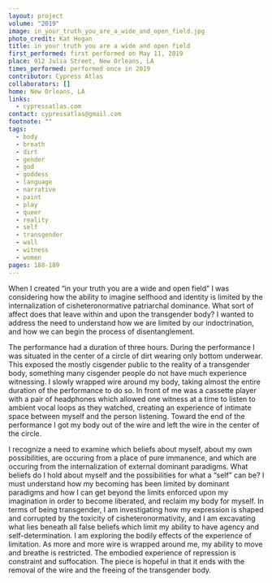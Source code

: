 ```yaml
---
layout: project
volume: "2019"
image: in_your_truth_you_are_a_wide_and_open_field.jpg
photo_credit: Kat Hogan
title: in your truth you are a wide and open field
first_performed: first performed on May 11, 2019
place: 912 Julia Street, New Orleans, LA
times_performed: performed once in 2019
contributor: Cypress Atlas
collaborators: []
home: New Orleans, LA
links:
  - cypressatlas.com
contact: cypressatlas@gmail.com
footnote: ""
tags:
  - body
  - breath
  - dirt
  - gender
  - god
  - goddess
  - language
  - narrative
  - paint
  - play
  - queer
  - reality
  - self
  - transgender
  - wall
  - witness
  - women
pages: 188-189
---
```


When I created “in your truth you are a wide and open field” I was considering how the ability to imagine selfhood and identity is limited by the internalization of cisheteronormative patriarchal dominance. What sort of affect does that leave within and upon the transgender body? I wanted to address the need to understand how we are limited by our indoctrination, and how we can begin the process of disentanglement.

The performance had a duration of three hours. During the performance I was situated in the center of a circle of dirt wearing only bottom underwear. This exposed the mostly cisgender public to the reality of a transgender body, something many cisgender people do not have much experience witnessing. I slowly wrapped wire around my body, taking almost the entire duration of the performance to do so. In front of me was a cassette player with a pair of headphones which allowed one witness at a time to listen to ambient vocal loops as they watched, creating an experience of intimate space between myself and the person listening. Toward the end of the performance I got my body out of the wire and left the wire in the center of the circle.

I recognize a need to examine which beliefs about myself, about my own possibilities, are occuring from a place of pure immanence, and which are occuring from the internalization of external dominant paradigms. What beliefs do I hold about myself and the possibilities for what a “self” can be? I must understand how my becoming has been limited by dominant paradigms and how I can get beyond the limits enforced upon my imagination in order to become liberated, and reclaim my body for myself. In terms of being transgender, I am investigating how my expression is shaped and corrupted by the toxicity of cisheteronormativity, and I am excavating what lies beneath all false beliefs which limit my ability to have agency and self-determination. I am exploring the bodily effects of the experience of limitation. As more and more wire is wrapped around me, my ability to move and breathe is restricted. The embodied experience of repression is constraint and suffocation. The piece is hopeful in that it ends with the removal of the wire and the freeing of the transgender body.
